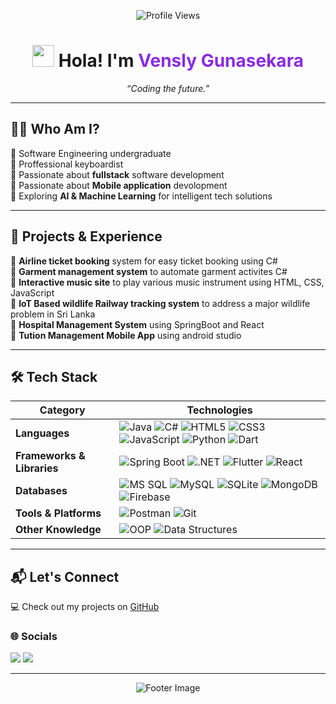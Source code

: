 <p align="center">
  <img src="https://komarev.com/ghpvc/?username=G-V-Benaya&style=plastic&color=blueviolet" alt="Profile Views"/>
</p>

<h1 align="center">
  <img src="https://media.giphy.com/media/hvRJCLFzcasrR4ia7z/giphy.gif" width="35"> Hola! I'm <span style="color:#8A2BE2">Vensly Gunasekara</span>
</h1>

<p align="center">
  <em>“Coding the future.”</em>
</p>

---

## 👨‍💻 Who Am I?
🔹 Software Engineering undergraduate<br>
🔹 Proffessional keyboardist<br>
🔹 Passionate about **fullstack** software development <br>
🔹 Passionate about **Mobile application** devolopment <br>
🔹 Exploring **AI & Machine Learning** for intelligent tech solutions <br>

---

## 🚀 Projects & Experience
🔹 **Airline ticket booking** system for easy ticket booking using C# <br>
🔹 **Garment management system**  to automate garment activites C# <br>
🔹 **Interactive music site** to play various music instrument using HTML, CSS, JavaScript <br>
🔹 **IoT Based wildlife Railway tracking system** to address a major wildlife problem in Sri Lanka <br>
🔹 **Hospital Management System** using SpringBoot and React <br>
🔹 **Tution Management Mobile App** using android studio <br>

---

<!-- Skills Section -->
## 🛠️ Tech Stack  

| **Category** | **Technologies** |
|--------------|------------------|
| **Languages** | ![Java](https://img.shields.io/badge/Java-007396?style=for-the-badge&logo=openjdk&logoColor=white) ![C#](https://img.shields.io/badge/C%23-239120?style=for-the-badge&logo=c-sharp&logoColor=white) ![HTML5](https://img.shields.io/badge/HTML5-E34F26?style=for-the-badge&logo=html5&logoColor=white) ![CSS3](https://img.shields.io/badge/CSS3-1572B6?style=for-the-badge&logo=css3&logoColor=white) ![JavaScript](https://img.shields.io/badge/JavaScript-F7DF1E?style=for-the-badge&logo=javascript&logoColor=black) ![Python](https://img.shields.io/badge/Python-3776AB?style=for-the-badge&logo=python&logoColor=white) ![Dart](https://img.shields.io/badge/Dart-0175C2?style=for-the-badge&logo=dart&logoColor=white) |
| **Frameworks & Libraries** | ![Spring Boot](https://img.shields.io/badge/Spring%20Boot-6DB33F?style=for-the-badge&logo=springboot&logoColor=white) ![.NET](https://img.shields.io/badge/.NET-512BD4?style=for-the-badge&logo=dotnet&logoColor=white) ![Flutter](https://img.shields.io/badge/Flutter-02569B?style=for-the-badge&logo=flutter&logoColor=white) ![React](https://img.shields.io/badge/React-20232A?style=for-the-badge&logo=react&logoColor=61DAFB) |
| **Databases** | ![MS SQL](https://img.shields.io/badge/Microsoft%20SQL%20Server-CC2927?style=for-the-badge&logo=microsoftsqlserver&logoColor=white) ![MySQL](https://img.shields.io/badge/MySQL-4479A1?style=for-the-badge&logo=mysql&logoColor=white) ![SQLite](https://img.shields.io/badge/SQLite-003B57?style=for-the-badge&logo=sqlite&logoColor=white) ![MongoDB](https://img.shields.io/badge/MongoDB-47A248?style=for-the-badge&logo=mongodb&logoColor=white) ![Firebase](https://img.shields.io/badge/Firebase-FFCA28?style=for-the-badge&logo=firebase&logoColor=black) |
| **Tools & Platforms** | ![Postman](https://img.shields.io/badge/Postman-FF6C37?style=for-the-badge&logo=postman&logoColor=white) ![Git](https://img.shields.io/badge/Git-F05032?style=for-the-badge&logo=git&logoColor=white)
| **Other Knowledge** | ![OOP](https://img.shields.io/badge/OOP-FF5733?style=for-the-badge&logo=databricks&logoColor=white) ![Data Structures](https://img.shields.io/badge/Data%20Structures-2C3E50?style=for-the-badge&logo=thealgorithms&logoColor=white) |


---

## 📬 Let's Connect
💻 Check out my projects on [GitHub](https://github.com/venslyg)  

### 🌐 Socials
<p align="left">
  <a href="[https://www.linkedin.com/in/yashira-de-silva/](https://www.linkedin.com/in/g-vensly-benaya-8891502a1?utm_source=share&utm_campaign=share_via&utm_content=profile&utm_medium=android_app)"><img src="https://img.shields.io/badge/LinkedIn-%230077B5.svg?style=flat&logo=linkedin&logoColor=white" /></a>
  <a href="mailto:venslygunasekara2002@gmail.com"><img src="https://img.shields.io/badge/Email-D14836?style=flat&logo=gmail&logoColor=white" /></a>
</p>

---



<!-- Footer -->
<p align="center">
  <img src="https://capsule-render.vercel.app/api?type=waving&color=gradient&height=100&section=footer&text=Thank+You!&fontSize=24&fontAlignY=60" alt="Footer Image" />
</p>
